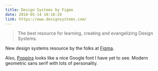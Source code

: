 ```yaml
---
title: Design Systems by Figma
date: 2018-05-14 10:18:19
link: https://www.designsystems.com/
---
```

> The best resource for learning, creating and evangelizing Design Systems.

New design systems resource by the folks at [Figma](https://www.figma.com/).

Also, [Poppins](https://fonts.google.com/specimen/Poppins) looks like a nice Google font I have yet to see. Modern geometric sans serif with lots of personality.
